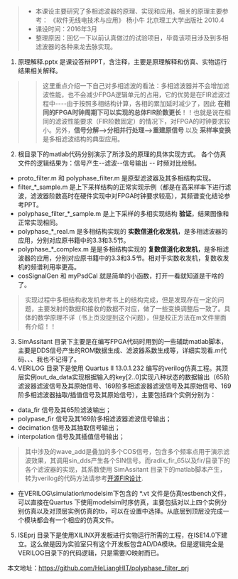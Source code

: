 
>+ 本课设主要研究了多相滤波器的原理、实现和应用。相关的原理主要参考：
《软件无线电技术与应用》 杨小牛 北京理工大学出版社 2010.4
>+ 课设时间：2016年3月
>+ 整理原因：回忆一下以前认真做过的试验项目，毕竟该项目涉及到多相滤波器的各种来龙去脉实现。

1. 原理解释.pptx 是课设答辩PPT，含注释，主要是原理解释和仿真、实物运行结果相关解释。

>>这里重点介绍一下自己对多相滤波的看法：多相滤波器并不会增加滤波性能，也不会减少FPGA逻辑单元的占用，它的优势是在FIR滤波过程中----由于按照多相结构计算，各相的累加延时减少了，因此 **在相同的FPGA时钟周期下可以实现的总体FIR阶数更长**！！也就是说在相同的滤波性能要求（FIR阶数固定）的情况下，对FPGA的时钟要求较小。另外，**信号分解-->分相并行处理-->重建原信号** 以及 **采样率变换** 是多相滤波结构的典型应用。

2. 根目录下的matlab代码分别演示了所涉及的原理的具体实现方式。
各个仿真文件的逻辑结果为：信号产生--滤波--信号输出 -- 时频对比绘制。
 + proto_filter.m 和 polyphase_filter.m 是原型滤波器及其多相结构实现。
 + filter_*_sample.m 是上下采样结构的正常实现示例（都是在高采样率下进行滤波，滤波器阶数高时在硬件实现中对FPGA时钟要求较高），其频谱变化结论参考PPT。
 + polyphase_filter_*_sample.m 是上下采样的多相实现结构 **验证**，结果图像和正常实现相同。
 + polyphase_*_real.m 是多相结构实现的 **实数信道化收发机**，是多相滤波器的应用，分别对应原书籍中的3.3和3.5节。
 + polyphase_*_complex.m 是是多相结构实现的 **复数信道化收发机**，是多相滤波器的应用，分别对应原书籍中的3.3和3.5节。相对于实数收发机，复数收发机的频谱利用率更高。
 + cosSignalGen 和 myPsdCal 就是简单的小函数，打开一看就知道是干啥的了。

> 实现过程中多相结构收发机参考书上的结构完成，但是发现存在一定的问题，主要发射的数据和接收的数据不对应，做了一些变换调整后一致了。具体的数学原理不详（书上页没提到这个问题），但是校正方法在m文件里面有介绍！！

3. SimAssitant 目录下主要是在编写FPGA代码时用到的一些辅助matlab脚本，主要是DDS信号产生的ROM数据生成、滤波器系数生成等，详细实现看.m代码、、、我也不记得了。
4. VERILOG 目录下是使用 Quartus II 13.0.1.232 编写的verilog仿真工程。其顶层实例out_da_data实现根据输入的key[2..0]实现八种状态的数据输出（65阶滤波器滤波信号及其原始信号、169阶多相滤波器滤波信号及其原始信号、169阶多相滤波器抽取/插值信号及其原始信号），主要包括四个实例分别为：
 + data_fir 信号及其65阶滤波输出；
 + polypase_fir 信号及其169阶多相滤波器滤波信号输出；
 + decimation 信号及其抽取信号输出；
 + interpolation 信号及其插值信号输出；

>其中涉及的wave_add是叠加的多个COS信号，包含多个频率点用于演示滤波效果，其调用sin_dds产生各个SIN信号。而radix_fir_65以及fir/目录下的各个滤波器的实现，其系数使用 SimAssitant 目录下的matlab脚本产生，转为verilog的代码方法请参考[开源FIR设计](http://www.cdta.dz/products/mcm/).

 + 在VERILOG\simulation\modelsim下包含的 *.vt 文件是仿真testbench文件，可以直接在Quartus 下使用modelsim时序仿真，主要包括对以上四个实例分别仿真以及对顶层实例仿真的tb，可以在设置中选择。从底层到顶层没完成一个模块都会有一个相应的仿真文件。

5. ISEprj 目录下是使用XILINX开发板进行实物运行所需的工程，在ISE14.0下建立。这么做是因为实验室只有这个开发板包含AD/DA模块。但是逻辑完全是VERILOG目录下的代码逻辑，只是需要IO映射而已。


本文地址：https://github.com/HeLiangHIT/polyphase_filter_prj




